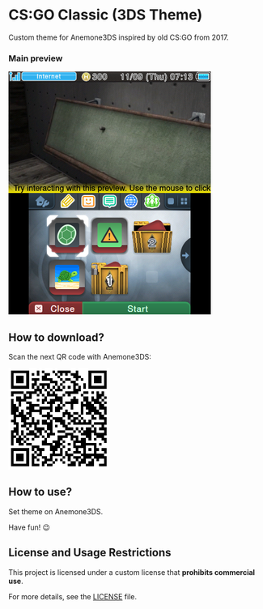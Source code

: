# CS:GO Classic (3DS Theme)

 Custom theme for Anemone3DS inspired by old CS:GO from 2017.

### Main preview

 ![Preview](./for_git/preview.png)

## How to download?

 Scan the next QR code with Anemone3DS:

 ![QR code](./for_git/qrcode.png)

## How to use?

 Set theme on Anemone3DS.

 Have fun! 😉

## License and Usage Restrictions

 This project is licensed under a custom license that **prohibits commercial use**.

 For more details, see the [LICENSE](./LICENSE.md) file.
